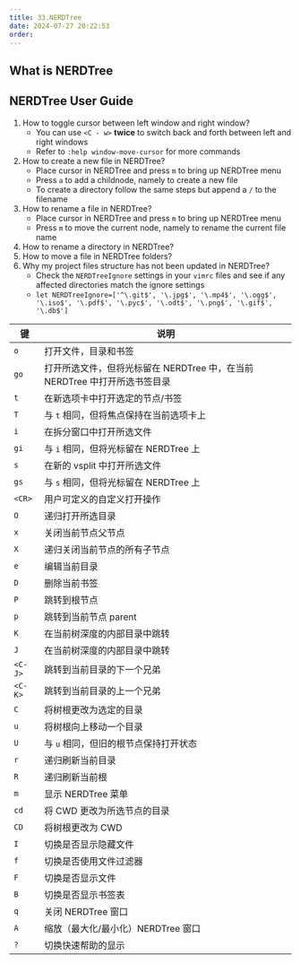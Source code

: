 ```yaml
---
title: 33.NERDTree
date: 2024-07-27 20:22:53
order:
---
```


## What is NERDTree

## NERDTree User Guide

1. How to toggle cursor between left window and right window?
   - You can use `<C - w>` **twice** to switch back and forth between left and right windows
   - Refer to `:help window-move-cursor` for more commands
2. How to create a new file in NERDTree?
   - Place cursor in NERDTree and press `m` to bring up NERDTree menu
   - Press `a` to add a childnode, namely to create a new file
   - To create a directory follow the same steps but append a `/` to the filename
3. How to rename a file in NERDTree?
   - Place cursor in NERDTree and press `m` to bring up NERDTree menu
   - Press `m` to move the current node, namely to rename the current file name
4. How to rename a directory in NERDTree?
5. How to move a file in NERDTree folders?
6. Why my project files structure has not been updated in NERDTree?
   - Check the `NERDTreeIgnore` settings in your `vimrc` files and see if any affected directories match the ignore settings
   - `let NERDTreeIgnore=['^\.git$', '\.jpg$', '\.mp4$', '\.ogg$', '\.iso$', '\.pdf$', '\.pyc$', '\.odt$', '\.png$', '\.gif$', '\.db$']`

| 键      | 说明                                                                       |
| ------- | -------------------------------------------------------------------------- |
| `o`     | 打开文件，目录和书签                                                       |
| `go`    | 打开所选文件，但将光标留在 NERDTree 中，在当前 NERDTree 中打开所选书签目录 |
| `t`     | 在新选项卡中打开选定的节点/书签                                            |
| `T`     | 与 `t` 相同，但将焦点保持在当前选项卡上                                    |
| `i`     | 在拆分窗口中打开所选文件                                                   |
| `gi`    | 与 `i` 相同，但将光标留在 NERDTree 上                                      |
| `s`     | 在新的 vsplit 中打开所选文件                                               |
| `gs`    | 与 `s` 相同，但将光标留在 NERDTree 上                                      |
| `<CR>`  | 用户可定义的自定义打开操作                                                 |
| `O`     | 递归打开所选目录                                                           |
| `x`     | 关闭当前节点父节点                                                         |
| `X`     | 递归关闭当前节点的所有子节点                                               |
| `e`     | 编辑当前目录                                                               |
| `D`     | 删除当前书签                                                               |
| `P`     | 跳转到根节点                                                               |
| `p`     | 跳转到当前节点 parent                                                      |
| `K`     | 在当前树深度的内部目录中跳转                                               |
| `J`     | 在当前树深度的内部目录中跳转                                               |
| `<C-J>` | 跳转到当前目录的下一个兄弟                                                 |
| `<C-K>` | 跳转到当前目录的上一个兄弟                                                 |
| `C`     | 将树根更改为选定的目录                                                     |
| `u`     | 将树根向上移动一个目录                                                     |
| `U`     | 与 `u` 相同，但旧的根节点保持打开状态                                      |
| `r`     | 递归刷新当前目录                                                           |
| `R`     | 递归刷新当前根                                                             |
| `m`     | 显示 NERDTree 菜单                                                         |
| `cd`    | 将 CWD 更改为所选节点的目录                                                |
| `CD`    | 将树根更改为 CWD                                                           |
| `I`     | 切换是否显示隐藏文件                                                       |
| `f`     | 切换是否使用文件过滤器                                                     |
| `F`     | 切换是否显示文件                                                           |
| `B`     | 切换是否显示书签表                                                         |
| `q`     | 关闭 NERDTree 窗口                                                         |
| `A`     | 缩放（最大化/最小化）NERDTree 窗口                                         |
| `?`     | 切换快速帮助的显示                                                         |
